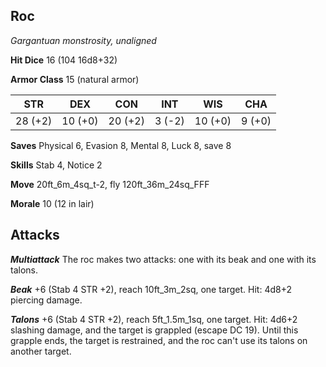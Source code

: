 ## Roc

*Gargantuan monstrosity, unaligned*

**Hit Dice** 16 (104 16d8+32)

**Armor Class** 15 (natural armor)

| STR     | DEX     | CON     | INT     | WIS     | CHA     |
|---------|---------|---------|---------|---------|---------|
| 28 (+2) | 10 (+0) | 20 (+2) |  3 (-2) | 10 (+0) |  9 (+0) |

**Saves** Physical 6, Evasion 8, Mental 8, Luck 8, save 8

**Skills** Stab 4, Notice 2

**Move** 20ft\_6m\_4sq\_t-2, fly 120ft\_36m\_24sq\_FFF

**Morale** 10 (12 in lair)

## Attacks

***Multiattack*** The roc makes two attacks: one with its beak and one with its talons.

***Beak*** +6 (Stab 4 STR +2), reach 10ft\_3m\_2sq, one target. Hit: 4d8+2 piercing damage.

***Talons*** +6 (Stab 4 STR +2), reach 5ft\_1.5m\_1sq, one target. Hit: 4d6+2 slashing damage, and the target is grappled (escape DC 19). Until this grapple ends, the target is restrained, and the roc can't use its talons on another target.

